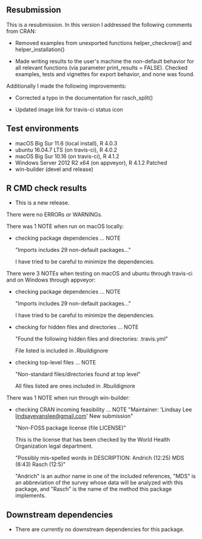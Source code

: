 ## Resubmission

This is a resubmission. In this version I addressed the following comments from CRAN:

* Removed examples from unexported functions helper_checkrow() and helper_installation()

* Made writing results to the user's machine the non-default behavior for all relevant functions (via parameter print_results = FALSE). Checked examples, tests and vignettes for export behavior, and none was found.

Additionally I made the following improvements:

* Corrected a typo in the documentation for rasch_split()

* Updated image link for travis-ci status icon


## Test environments
* macOS Big Sur 11.6 (local install), R 4.0.3
* ubuntu 16.04.7 LTS (on travis-ci), R 4.0.2
* macOS Big Sur 10.16 (on travis-ci), R 4.1.2
* Windows Server 2012 R2 x64 (on appveyor), R 4.1.2 Patched
* win-builder (devel and release)

## R CMD check results

* This is a new release.

There were no ERRORs or WARNINGs. 

There was 1 NOTE when run on macOS locally:

* checking package dependencies ... NOTE
  
  "Imports includes 29 non-default packages..."
  
  I have tried to be careful to minimize the dependencies.

There were 3 NOTEs when testing on macOS and ubuntu through travis-ci and on Windows through appveyor:

* checking package dependencies ... NOTE

  "Imports includes 29 non-default packages..."
  
  I have tried to be careful to minimize the dependencies.
  
* checking for hidden files and directories ... NOTE
  
  "Found the following hidden files and directories: .travis.yml" 
  
  File listed is included in .Rbuildignore
  
* checking top-level files ... NOTE

  "Non-standard files/directories found at top level" 
  
  All files listed are ones included in .Rbuildignore
    
There was 1 NOTE when run through win-builder:

* checking CRAN incoming feasibility ... NOTE
  "Maintainer: 'Lindsay Lee <lindsayevanslee@gmail.com>' New submission"
  
  "Non-FOSS package license (file LICENSE)"
  
  This is the license that has been checked by the World Health Organization legal department.
  
  "Possibly mis-spelled words in DESCRIPTION:   Andrich (12:25) MDS (6:43) Rasch (12:5)" 
  
  "Andrich" is an author name in one of the included references,  "MDS" is an abbreviation of the survey whose data will be analyzed with this package, and "Rasch" is the name of the method this package implements. 



## Downstream dependencies 

* There are currently no downstream dependencies for this package.